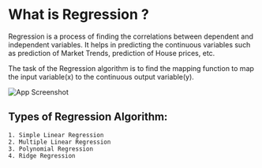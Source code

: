 # What is Regression ? 

Regression is a process of finding the correlations between dependent and independent variables. It helps in predicting the continuous variables such as prediction of Market Trends, prediction of House prices, etc. 

The task of the Regression algorithm is to find the mapping function to map the input variable(x) to the continuous output variable(y).

![App Screenshot](https://www.engineersgarage.com/wp-content/uploads/2022/03/TCH45-01.png)

## Types of Regression Algorithm:


    1. Simple Linear Regression
    2. Multiple Linear Regression
    3. Polynomial Regression
    4. Ridge Regression
